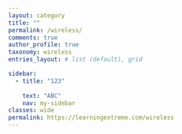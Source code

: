 ```yaml
---
layout: category
title: ""
permalink: /wireless/
comments: true
author_profile: true
taxonomy: wireless
entries_layout: # list (default), grid

sidebar:
  - title: "123"
    
    text: "ABC"
    nav: my-sidebar
classes: wide
permalink: https://learningextreme.com/wireless
---
```


